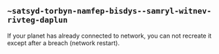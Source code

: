 ## `~satsyd-torbyn-namfep-bisdys--samryl-witnev-rivteg-daplun`
If your planet has already connected to network, you can not recreate it except after a breach (network restart).